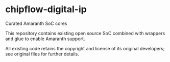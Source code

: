 # chipflow-digital-ip

Curated Amaranth SoC cores

This repository contains existing open source SoC combined with wrappers and glue to enable Amaranth support.

All existing code retains the copyright and license of its original developers; see original files for further details.



